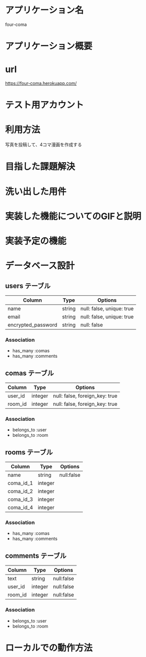 # アプリケーション名
four-coma

# アプリケーション概要


# url
https://four-coma.herokuapp.com/

# テスト用アカウント


# 利用方法
写真を投稿して、4コマ漫画を作成する

# 目指した課題解決


# 洗い出した用件


# 実装した機能についてのGIFと説明


# 実装予定の機能


# データベース設計

## users テーブル

| Column                   | Type   | Options                   |
| ------------------------ | ------ | ------------------------- |
| name                     | string | null: false, unique: true |
| email                    | string | null: false, unique: true |
| encrypted_password       | string | null: false               |

### Association

- has_many :comas
- has_many :comments

## comas テーブル

| Column                   | Type    | Options                         |
| ------------------------ | ------- | ------------------------------- |
| user_id                  | integer | null: false, foreign_key: true  |
| room_id                  | integer | null: false, foreign_key: true  |

### Association

- belongs_to :user
- belongs_to :room

## rooms テーブル

| Column                   | Type    | Options                   |
| ------------------------ | ------- | ------------------------- |
| name                     | string  | null:false                |
| coma_id_1                | integer |                           |
| coma_id_2                | integer |                           |
| coma_id_3                | integer |                           |
| coma_id_4                | integer |                           |

### Association
- has_many :comas
- has_many :comments

## comments テーブル

| Column                   | Type    | Options                   |
| ------------------------ | ------- | ------------------------- |
| text                     | string  | null:false                |
| user_id                  | integer | null:false                |
| room_id                  | integer | null:false                |

### Association
- belongs_to :user
- belongs_to :room


# ローカルでの動作方法
